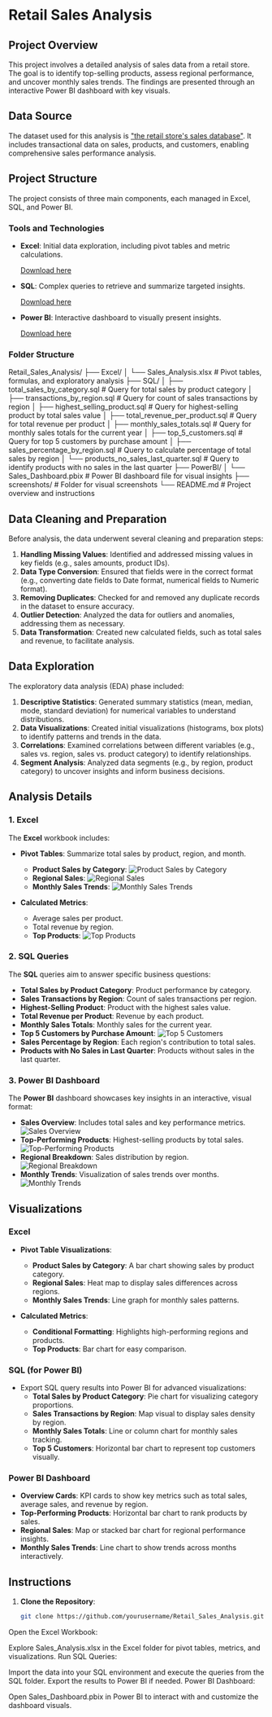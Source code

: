 # Retail Sales Analysis

## Project Overview

This project involves a detailed analysis of sales data from a retail store. The goal is to identify top-selling products, assess regional performance, and uncover monthly sales trends. The findings are presented through an interactive Power BI dashboard with key visuals.

## Data Source

The dataset used for this analysis is ["the retail store's sales database"](https://github.com/A-Odunayo/Capstone-Project/blob/main/Sales%20Data.csv). It includes transactional data on sales, products, and customers, enabling comprehensive sales performance analysis.

## Project Structure

The project consists of three main components, each managed in Excel, SQL, and Power BI.

### Tools and Technologies

- **Excel**: Initial data exploration, including pivot tables and metric calculations.

  [Download here](https://microsoft-excel-2016.en.download.it/#google_vignette)
  
- **SQL**: Complex queries to retrieve and summarize targeted insights.

  [Download here](https://www.microsoft.com/en-us/sql-server/sql-server-downloads)
  
- **Power BI**: Interactive dashboard to visually present insights.

  [Download here](https://www.microsoft.com/en-us/download/details.aspx?id=58494)

### Folder Structure
Retail_Sales_Analysis/
├── Excel/
│   └── Sales_Analysis.xlsx               # Pivot tables, formulas, and exploratory analysis
├── SQL/
│   ├── total_sales_by_category.sql       # Query for total sales by product category
│   ├── transactions_by_region.sql        # Query for count of sales transactions by region
│   ├── highest_selling_product.sql       # Query for highest-selling product by total sales value
│   ├── total_revenue_per_product.sql     # Query for total revenue per product
│   ├── monthly_sales_totals.sql          # Query for monthly sales totals for the current year
│   ├── top_5_customers.sql               # Query for top 5 customers by purchase amount
│   ├── sales_percentage_by_region.sql    # Query to calculate percentage of total sales by region
│   └── products_no_sales_last_quarter.sql # Query to identify products with no sales in the last quarter
├── PowerBI/
│   └── Sales_Dashboard.pbix              # Power BI dashboard file for visual insights
├── screenshots/                          # Folder for visual screenshots
└── README.md                             # Project overview and instructions

## Data Cleaning and Preparation

Before analysis, the data underwent several cleaning and preparation steps:

1. **Handling Missing Values**: Identified and addressed missing values in key fields (e.g., sales amounts, product IDs).
2. **Data Type Conversion**: Ensured that fields were in the correct format (e.g., converting date fields to Date format, numerical fields to Numeric format).
3. **Removing Duplicates**: Checked for and removed any duplicate records in the dataset to ensure accuracy.
4. **Outlier Detection**: Analyzed the data for outliers and anomalies, addressing them as necessary.
5. **Data Transformation**: Created new calculated fields, such as total sales and revenue, to facilitate analysis.

## Data Exploration

The exploratory data analysis (EDA) phase included:

1. **Descriptive Statistics**: Generated summary statistics (mean, median, mode, standard deviation) for numerical variables to understand distributions.
2. **Data Visualizations**: Created initial visualizations (histograms, box plots) to identify patterns and trends in the data.
3. **Correlations**: Examined correlations between different variables (e.g., sales vs. region, sales vs. product category) to identify relationships.
4. **Segment Analysis**: Analyzed data segments (e.g., by region, product category) to uncover insights and inform business decisions.

## Analysis Details

### 1. Excel

The **Excel** workbook includes:
- **Pivot Tables**: Summarize total sales by product, region, and month.
  - **Product Sales by Category**: 
    ![Product Sales by Category](./screenshots/excel_sales_by_category.png)
  - **Regional Sales**:
    ![Regional Sales](./screenshots/excel_regional_sales.png)
  - **Monthly Sales Trends**:
    ![Monthly Sales Trends](./screenshots/excel_monthly_sales_trends.png)

- **Calculated Metrics**:
  - Average sales per product.
  - Total revenue by region.
  - **Top Products**:
    ![Top Products](./screenshots/excel_top_products.png)

### 2. SQL Queries

The **SQL** queries aim to answer specific business questions:
- **Total Sales by Product Category**: Product performance by category.
- **Sales Transactions by Region**: Count of sales transactions per region.
- **Highest-Selling Product**: Product with the highest sales value.
- **Total Revenue per Product**: Revenue by each product.
- **Monthly Sales Totals**: Monthly sales for the current year.
- **Top 5 Customers by Purchase Amount**:
  ![Top 5 Customers](./screenshots/sql_top_5_customers.png)
- **Sales Percentage by Region**: Each region's contribution to total sales.
- **Products with No Sales in Last Quarter**: Products without sales in the last quarter.

### 3. Power BI Dashboard

The **Power BI** dashboard showcases key insights in an interactive, visual format:
- **Sales Overview**: Includes total sales and key performance metrics.
  ![Sales Overview](./screenshots/powerbi_sales_overview.png)
- **Top-Performing Products**: Highest-selling products by total sales.
  ![Top-Performing Products](./screenshots/powerbi_top_products.png)
- **Regional Breakdown**: Sales distribution by region.
  ![Regional Breakdown](./screenshots/powerbi_regional_breakdown.png)
- **Monthly Trends**: Visualization of sales trends over months.
  ![Monthly Trends](./screenshots/powerbi_monthly_trends.png)

## Visualizations

### Excel
- **Pivot Table Visualizations**:
  - **Product Sales by Category**: A bar chart showing sales by product category.
  - **Regional Sales**: Heat map to display sales differences across regions.
  - **Monthly Sales Trends**: Line graph for monthly sales patterns.

- **Calculated Metrics**:
  - **Conditional Formatting**: Highlights high-performing regions and products.
  - **Top Products**: Bar chart for easy comparison.

### SQL (for Power BI)
- Export SQL query results into Power BI for advanced visualizations:
  - **Total Sales by Product Category**: Pie chart for visualizing category proportions.
  - **Sales Transactions by Region**: Map visual to display sales density by region.
  - **Monthly Sales Totals**: Line or column chart for monthly sales tracking.
  - **Top 5 Customers**: Horizontal bar chart to represent top customers visually.

### Power BI Dashboard
- **Overview Cards**: KPI cards to show key metrics such as total sales, average sales, and revenue by region.
- **Top-Performing Products**: Horizontal bar chart to rank products by sales.
- **Regional Sales**: Map or stacked bar chart for regional performance insights.
- **Monthly Sales Trends**: Line chart to show trends across months interactively.

## Instructions

1. **Clone the Repository**:
   ```bash
   git clone https://github.com/yourusername/Retail_Sales_Analysis.git
Open the Excel Workbook:

Explore Sales_Analysis.xlsx in the Excel folder for pivot tables, metrics, and visualizations.
Run SQL Queries:

Import the data into your SQL environment and execute the queries from the SQL folder. Export the results to Power BI if needed.
Power BI Dashboard:

Open Sales_Dashboard.pbix in Power BI to interact with and customize the dashboard visuals.
